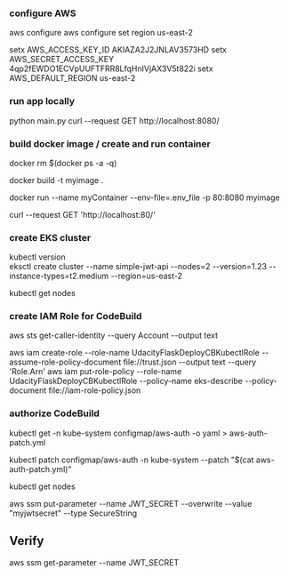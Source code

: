 ### configure AWS

aws configure
aws configure set region us-east-2




setx AWS_ACCESS_KEY_ID AKIAZA2J2JNLAV3573HD
setx AWS_SECRET_ACCESS_KEY 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
setx AWS_DEFAULT_REGION us-east-2








### run app locally

python main.py
curl --request GET http://localhost:8080/


### build docker image / create and run container

docker rm $(docker ps -a -q)

docker build -t myimage .

docker run --name myContainer --env-file=.env_file -p 80:8080 myimage

curl --request GET 'http://localhost:80/'

### create EKS cluster

kubectl version  
eksctl create cluster --name simple-jwt-api --nodes=2 --version=1.23 --instance-types=t2.medium --region=us-east-2

kubectl get nodes



### create IAM Role for CodeBuild

aws sts get-caller-identity --query Account --output text

aws iam create-role --role-name UdacityFlaskDeployCBKubectlRole --assume-role-policy-document file://trust.json --output text --query 'Role.Arn'
aws iam put-role-policy --role-name UdacityFlaskDeployCBKubectlRole --policy-name eks-describe --policy-document file://iam-role-policy.json

### authorize CodeBuild

kubectl get -n kube-system configmap/aws-auth -o yaml > aws-auth-patch.yml

kubectl patch configmap/aws-auth -n kube-system --patch "$(cat aws-auth-patch.yml)"

kubectl get nodes





aws ssm put-parameter --name JWT_SECRET --overwrite --value "myjwtsecret" --type SecureString
## Verify
aws ssm get-parameter --name JWT_SECRET
















